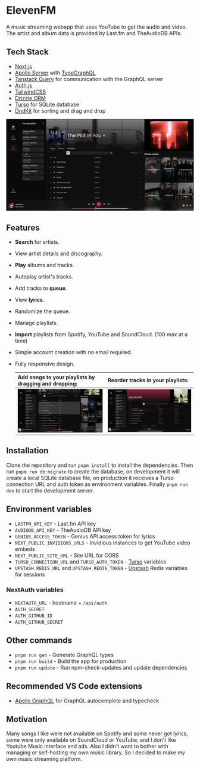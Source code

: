 # ElevenFM

A music streaming webapp that uses YouTube to get the audio and video. The artist and album data is provided by Last.fm and TheAudioDB APIs.

## Tech Stack

- [Next.js](https://nextjs.org/)
- [Apollo Server](https://www.apollographql.com/docs/apollo-server/) with [TypeGraphQL](https://typegraphql.com/)
- [Tanstack Query](https://tanstack.com/query/) for communication with the GraphQL server
- [Auth.js](https://authjs.dev/)
- [TailwindCSS](https://tailwindcss.com/)
- [Drizzle ORM](https://orm.drizzle.team/)
- [Turso](https://turso.tech/) for SQLite database
- [DndKit](https://dndkit.com/) for sorting and drag and drop

![Main page screenshot](resources/image.png)

## Features

- **Search** for artists.
- View artist details and discography.
- **Play** albums and tracks.
- Autoplay artist's tracks.
- Add tracks to **queue**.
- View **lyrics**.
- Randomize the queue.
- Manage playlists.
- **Import** playlists from Spotify, YouTube and SoundCloud. (100 max at a time)
- Simple account creation with no email required.
- Fully responsive design.

  | Add songs to your playlists by dragging and dropping: | Reorder tracks in your playlists:          |
  | ----------------------------------------------------- | ------------------------------------------ |
  | ![drag to playlist](resources/dd.gif)                 | ![reorder playlist](resources/reorder.gif) |

## Installation

Clone the repository and run `pnpm install` to install the dependencies. Then run `pnpm run db:migrate` to create the database, on development it will create a local SQLite database file, on production it receives a Turso connection URL and auth token as environment variables.
Finally `pnpm run dev` to start the development server.

## Environment variables

- `LASTFM_API_KEY` - Last.fm API key
- `AUDIODB_API_KEY` - TheAudioDB API key
- `GENIUS_ACCESS_TOKEN` - Genius API access token for lyrics
- `NEXT_PUBLIC_INVIDIOUS_URLS` - Invidious instances to get YouTube video embeds
- `NEXT_PUBLIC_SITE_URL` - Site URL for CORS
- `TURSO_CONNECTION_URL` and `TURSO_AUTH_TOKEN` - [Turso](https://docs.turso.tech/sdk/ts/quickstart) variables
- `UPSTASH_REDIS_URL` and `UPSTASH_REDIS_TOKEN` - [Upstash](https://upstash.com/) Redis variables for sessions

### NextAuth variables

- `NEXTAUTH_URL` - hostname + `/api/auth`
- `AUTH_SECRET`
- `AUTH_GITHUB_ID`
- `AUTH_GITHUB_SECRET`

## Other commands

- `pnpm run gen` - Generate GraphQL types
- `pnpm run build` - Build the app for production
- `pnpm run update` - Run npm-check-updates and update dependencies

## Recommended VS Code extensions

- [Apollo GraphQL](https://marketplace.visualstudio.com/items?itemName=apollographql.vscode-apollo) for GraphQL autocomplete
  and typecheck

## Motivation

Many songs I like were not available on Spotify and some never got lyrics, some were only available on SoundCloud or YouTube, and I don't like Youtube Music interface and ads. Also I didn't want to bother with managing or self-hosting my own music library. So I decided to make my own music streaming platform.
